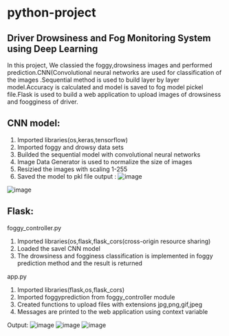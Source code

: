 # python-project


## Driver Drowsiness and Fog Monitoring System using Deep Learning

In this project,  We classied the foggy,drowsiness images and performed prediction.CNN(Convolutional neural networks are used for classification of the images .Sequential method  is used to build layer by layer model.Accuracy is calculated and model is saved to fog model pickel file.Flask is used to build a web application to upload images of drowsiness and foogginess of driver.

## CNN model:
1) Imported libraries(os,keras,tensorflow)
2) Imported foggy and drowsy data sets 
3) Builded the sequential model with convolutional neural networks
4) Image Data Generator is used to normalize the size of images
5) Resizied the images with scaling 1-255
6) Saved the model to pkl file
output :
![image](https://user-images.githubusercontent.com/89366183/145733818-2f9625e8-94f5-4c8a-ae9b-7fbe5fe16a2d.png)

![image](https://user-images.githubusercontent.com/89366183/145733836-6e84c883-2293-481b-ac2d-f6196d5123d6.png)

## Flask:
foggy_controller.py
1) Imported libraries(os,flask,flask_cors(cross-origin resource sharing)
2) Loaded the savel CNN model
3) The drowsiness and fogginess classification is implemented in foggy prediction method and the result is returned

app.py
1) Imported libraries(flask,os,flask_cors)
2) Imported foggyprediction from foggy_controller module
3) Created functions to upload files with extensions jpg,png,gif,jpeg
4) Messages are printed to the web application using context variable

Output:
![image](https://user-images.githubusercontent.com/89366183/145734803-43412d78-385b-43f7-a011-23ac4974eb3a.png)
![image](https://user-images.githubusercontent.com/89366183/145734830-455acd31-7846-48da-8723-40629bd6d73f.png)
![image](https://user-images.githubusercontent.com/89366183/145734865-71812c49-93a9-4e76-b0b3-daee8bfb1452.png)




